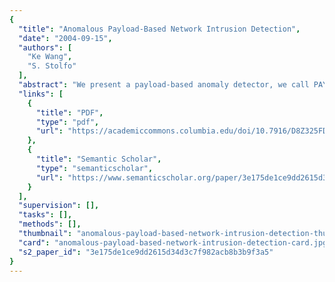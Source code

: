 ```yaml
---
{
  "title": "Anomalous Payload-Based Network Intrusion Detection",
  "date": "2004-09-15",
  "authors": [
    "Ke Wang",
    "S. Stolfo"
  ],
  "abstract": "We present a payload-based anomaly detector, we call PAYL, for intrusion detection. PAYL models the normal application payload of network traffic in a fully automatic, unsupervised and very effecient fashion. We first compute during a training phase a profile byte frequency distribution and their standard deviation of the application payload flowing to a single host and port. We then use Mahalanobis distance during the detection phase to calculate the similarity of new data against the pre-computed profile. The detector compares this measure against a threshold and generates an alert when the distance of the new input exceeds this threshold. We demonstrate the surprising effectiveness of the method on the 1999 DARPA IDS dataset and a live dataset we collected on the Columbia CS department network. In once case nearly 100% accuracy is achieved with 0.1% false positive rate for port 80 traffic.",
  "links": [
    {
      "title": "PDF",
      "type": "pdf",
      "url": "https://academiccommons.columbia.edu/doi/10.7916/D8Z325FD/download"
    },
    {
      "title": "Semantic Scholar",
      "type": "semanticscholar",
      "url": "https://www.semanticscholar.org/paper/3e175de1ce9dd2615d34d3c7f982acb8b3b9f3a5"
    }
  ],
  "supervision": [],
  "tasks": [],
  "methods": [],
  "thumbnail": "anomalous-payload-based-network-intrusion-detection-thumb.jpg",
  "card": "anomalous-payload-based-network-intrusion-detection-card.jpg",
  "s2_paper_id": "3e175de1ce9dd2615d34d3c7f982acb8b3b9f3a5"
}
---
```


